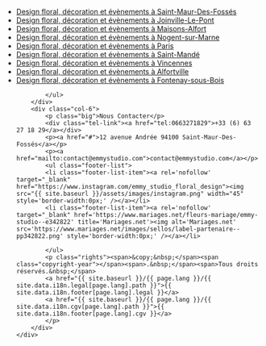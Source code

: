 <div class="container">
    <div class="row">
        <div class="col-6">
            <ul>
                <li><span style="margin-bottom:8px;"><a href="/fr/saintmaurdesfosses/index.html">Design floral, décoration et évènements à Saint-Maur-Des-Fossés</a></span></li>
                <li><span style="margin-bottom:8px;"><a href="/fr/joinvillelepont/index.html">Design floral, décoration et évènements à Joinville-Le-Pont</a></span></li>
                <li><span style="margin-bottom:8px;"><a href="/fr/maisonsalfort/index.html">Design floral, décoration et évènements à Maisons-Alfort</a></span></li>
                <li><span style="margin-bottom:8px;"><a href="/fr/nogentsurmarne/index.html">Design floral, décoration et évènements à Nogent-sur-Marne</a></span></li>
                <li><span style="margin-bottom:8px;"><a href="/fr/paris/index.html">Design floral, décoration et évènements à Paris</a></span></li>
                <li><span style="margin-bottom:8px;"><a href="/fr/saintmande/index.html">Design floral, décoration et évènements à Saint-Mandé</a></span></li>
                <li><span style="margin-bottom:8px;"><a href="/fr/vincennes/index.html">Design floral, décoration et évènements à Vincennes</a></span></li>
                <li><span style="margin-bottom:8px;"><a href="/fr/alfortville/index.html">Design floral, décoration et évènements à Alfortville</a></span></li>
                <li><span style="margin-bottom:8px;"><a href="/fr/fontenaysousbois/index.html">Design floral, décoration et évènements à Fontenay-sous-Bois</a></span></li>

            </ul>
        </div>
        <div class="col-6">
            <p class="big">Nous Contacter</p>
            <div class="tel-link"><a href="tel:0663271829">+33 (6) 63 27 18 29</a></div>
            <p><a href="#">12 avenue Andrée 94100 Saint-Maur-Des-Fossés</a></p>
            <p><a href="mailto:contact@emmystudio.com">contact@emmystudio.com</a></p>
            <ul class="footer-list">
            <li class="footer-list-item"><a rel='nofollow' target="_blank" href="https://www.instagram.com/emmy_studio_floral_design"><img src="{{ site.baseurl }}/assets/images/instagram.png" width="45"  style='border-width:0px;' /></a></li>
            <li class="footer-list-item"><a rel='nofollow' target="_blank" href='https://www.mariages.net/fleurs-mariage/emmy-studio--e342822' title='Mariages.net'><img alt='Mariages.net' src='https://www.mariages.net/images/sellos/label-partenaire--pp342822.png' style='border-width:0px;' /></a></li>

            </ul>
            <p class="rights"><span>&copy;&nbsp;</span><span class="copyright-year"></span><span>.&nbsp;</span><span>Tous droits réservés.&nbsp;</span>
            <a href="{{ site.baseurl }}/{{ page.lang }}/{{ site.data.i18n.legal[page.lang].path }}">{{ site.data.i18n.footer[page.lang].legal }}</a>
            <a href="{{ site.baseurl }}/{{ page.lang }}/{{ site.data.i18n.cgv[page.lang].path }}">{{ site.data.i18n.footer[page.lang].cgv }}</a>
            </p>
        </div>
    </div>
</div>
